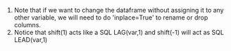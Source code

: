 1. Note that if we want to change the dataframe without assigning it to any other variable, we will need to do 'inplace=True' to rename or drop columns. 
2. Notice that shift(1) acts like a SQL LAG(var,1) and shift(-1) will act as SQL LEAD(var,1)